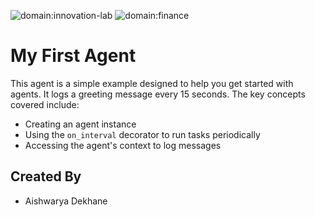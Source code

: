 ![domain:innovation-lab](https://img.shields.io/badge/innovation--lab-3D8BD3)
![domain:finance](https://img.shields.io/badge/automation-3D8BD3)

# My First Agent

This agent is a simple example designed to help you get started with agents.
It logs a greeting message every 15 seconds. The key concepts covered include:

- Creating an agent instance
- Using the `on_interval` decorator to run tasks periodically
- Accessing the agent's context to log messages

## Created By
- Aishwarya Dekhane
